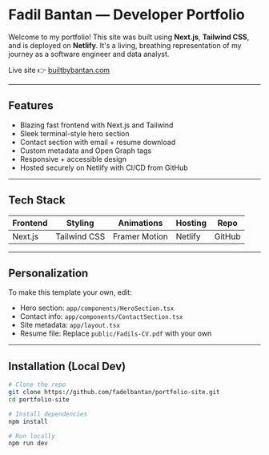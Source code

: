  # Fadil Bantan — Developer Portfolio 

Welcome to my portfolio! This site was built using **Next.js**, **Tailwind CSS**, and is deployed on **Netlify**. It's a living, breathing representation of my journey as a software engineer and data analyst.

Live site 👉 [builtbybantan.com](https://builtbybantan.com)

---

## Features

-  Blazing fast frontend with Next.js and Tailwind
-  Sleek terminal-style hero section
-  Contact section with email + resume download
-  Custom metadata and Open Graph tags
-  Responsive + accessible design
-  Hosted securely on Netlify with CI/CD from GitHub

---

## Tech Stack

| Frontend | Styling | Animations | Hosting | Repo |
|----------|---------|------------|---------|------|
| Next.js  | Tailwind CSS | Framer Motion | Netlify | GitHub |

---

## Personalization

To make this template your own, edit:

- Hero section: `app/components/HeroSection.tsx`
- Contact info: `app/components/ContactSection.tsx`
- Site metadata: `app/layout.tsx`
- Resume file: Replace `public/Fadils-CV.pdf` with your own

---

##  Installation (Local Dev)

```bash
# Clone the repo
git clone https://github.com/fadelbantan/portfolio-site.git
cd portfolio-site

# Install dependencies
npm install

# Run locally
npm run dev
